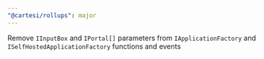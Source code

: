 ```yaml
---
"@cartesi/rollups": major
---
```


Remove `IInputBox` and `IPortal[]` parameters from `IApplicationFactory` and `ISelfHostedApplicationFactory` functions and events
